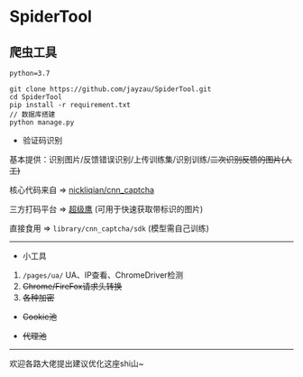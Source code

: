 # SpiderTool

## 爬虫工具
`python=3.7`

```shell
git clone https://github.com/jayzau/SpiderTool.git
cd SpiderTool
pip install -r requirement.txt
// 数据库搭建
python manage.py
```

- 验证码识别

基本提供：识别图片/反馈错误识别/上传训练集/识别训练/~~二次识别反馈的图片(人工)~~

核心代码来自 => [nickliqian/cnn_captcha](https://github.com/nickliqian/cnn_captcha)

三方打码平台 => [超级鹰](https://www.chaojiying.com/)
(可用于快速获取带标识的图片)

直接食用 => `library/cnn_captcha/sdk` 
(模型需自己训练)

---

- 小工具

1. `/pages/ua/` UA、IP查看、ChromeDriver检测
2. ~~Chrome/FireFox请求头转换~~
3. ~~各种加密~~

- ~~Cookie池~~

- ~~代理池~~

---

欢迎各路大佬提出建议优化这座shi山~
